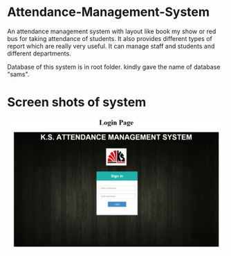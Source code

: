 # Attendance-Management-System
An attendance management system with layout like book my show or red bus for taking attendance of students. It also provides different types of report which are really very useful. It can manage staff and students and different departments.

Database of this system is in root folder. kindly gave the name of database "sams".
<h1> Screen shots of system </h1>
<img src="screenshots/1.png">